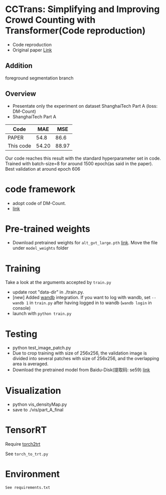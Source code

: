 # CCTrans: Simplifying and Improving Crowd Counting with Transformer(Code reproduction)
* Code reproduction
* Original paper [Link](https://arxiv.org/pdf/2109.14483.pdf)

## Addition
foreground segmentation branch

## Overview
* Presentate only the experiment on dataset ShanghaiTech Part A (loss: DM-Count)
* ShanghaiTech Part A 

| Code      | MAE   | MSE      |
|-----------|-------|-------|
| PAPER     | 54.8  | 86.6  |
| This code | 54.20 | 88.97 |

Our code reaches this result with the standard hyperparameter set in code. Trained with batch-size=8 for around 1500 epoch(as said in the paper). Best validation at around epoch 606
# code framework
* adopt code of DM-Count.
* [link](https://github.com/cvlab-stonybrook/DM-Count)

# Pre-trained weights
* Download  pretrained weights for ```alt_gvt_large.pth```  [link](https://drive.google.com/file/d/1um39wxIaicmOquP2fr_SiZdxNCUou8w-/view). Move the file under ```model_weights``` folder

# Training
Take a look at the arguments accepted by ```train.py```
* update root "data-dir" in ./train.py.
* [new] Added [wandb](https://wandb.ai/) integration. If you want to log with wandb, set ```--wandb 1``` in ```train.py``` after having logged in to wandb (```wandb login``` in console)
* launch with ```python train.py```

# Testing
* python test_image_patch.py
* Due to crop training with size of 256x256, the validation image is divided into several patches with size of 256x256, and the overlapping area is averaged.
* Download the pretrained model from Baidu-Disk(提取码: se59) [link](https://pan.baidu.com/s/16qY_cFIUAUaDRsdr5vNsWQ)

# Visualization
* python vis_densityMap.py
* save to ./vis/part_A_final

# TensorRT
Require [torch2trt](https://github.com/NVIDIA-AI-IOT/torch2trt)

See ```torch_to_trt.py```

# Environment
	See requirements.txt
	


